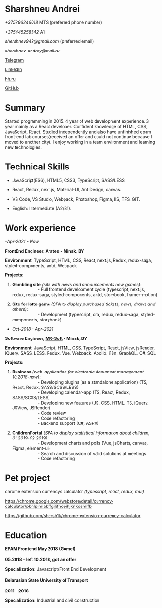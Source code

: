 # Sharshneu Andrei

_+375296246018_ MTS (preferred phone number)

_+375445258542_ A1

_shershnev942@gmail.com_ (preferred email)

_shershnev-andrey@mail.ru_

[Telegram](https://t.me/anshersh)

[LinkedIn](https://www.linkedin.com/in/andrei-sharshneu/)

[hh.ru](https://hh.ru/resume/ea27e5c9ff0565fd700039ed1f615356337076)

[GitHub](https://github.com/shersh1k)

# Summary

Started programming in 2015. 4 year of web development experience. 3 year mainly as a React developer. Сonfident knowledge of HTML, CSS, JavaScript, React. Studied independently and also have unfinished epam front-end lab courses(received an offer and could not continue because I moved to another city). I enjoy working in a team environment and learning new technologies.

# Technical Skills

- JavaScript(ES6), HTML5, CSS3, TypeScript, SASS/LESS

- React, Redux, next.js, Material-UI, Ant Design, canvas.

- VS Code, VS Studio, Webpack, Photoshop, Figma, IIS, TFS, GIT.
- English: Intermediate (A2/B1).

# Work experience

-_Apr-2021 - Now_

**FrontEnd Engineer, [Arateg](https://arateg.com/) - Minsk, BY**

**Environment:** TypeScript, HTML, CSS, React, next.js, Redux, redux-saga, styled-components, antd, Webpack

**Projects:**

1. **Gambling site** _(site with news and announcements new games)_:  
         - Full frontend development cycle (typescript, next.js, redux, redux-saga, styled-components, antd, storybook, framer-motion)

2. **Site for lotto game** _(SPA to display purchased tickets, news, draws and others)_:  
         - Development (typescript, cra, redux, redux-saga, styled-components, storybook)

- _Oct-2018 - Apr-2021_

**Software Engineer, [MR-Soft](https://www.mrsoft.by/) - Minsk, BY**

**Environment:** JavaScript, HTML, CSS, TypeScript, React, jsView, jsRender, jQuery, SASS, LESS, Redux, Vue, Webpack, Apollo, i18n, GraphQL, C#, SQL

**Projects:**

1. **Business** _(web-application for electronic document management 10.2018-now)_:  
         - Developing plugins (as a standalone application) (TS, React, Redux, SASS/SCSS/LESS)  
         - Developing calendar-app (TS, React, Redux, SASS/SCSS/LESS)  
         - Developing new features (JS, CSS, HTML, TS, jQuery, JSView, JSRender)  
         - Code review  
         - Code refactoring  
         - Backend support (C#, ASPX)

2. **ChildrenPortal** _(SPA to display statistical information about children, 01.2019-02.2019)_:  
         - Development charts and polls (Vue, jsCharts, canvas, Figma, element-ui)  
         - Search and discussion of valid solutions at meetings  
         - Code refactoring

# Pet project
  chrome extension currencys calculator _(typescript, react, redux, mui)_ 
  
  https://chrome.google.com/webstore/detail/currency-calculator/pbhlpimiabffgiljfnopihjknkoemifb
  
  https://github.com/shersh1k/chrome-extension-currency-calculator

# Education

#### EPAM Frontend May 2018 (Gomel)

**05.2018 – left 10.2018, got an offer**

**Specialization:** Javascript/Front End Development

#### Belarusian State University of Transport

**2011 – 2016**

**Specialization:** Industrial and civil construction
